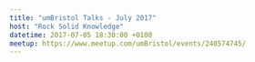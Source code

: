 ```yaml
---
title: "umBristol Talks - July 2017"
host: "Rock Solid Knowledge"
datetime: 2017-07-05 18:30:00 +0100
meetup: https://www.meetup.com/umBristol/events/240574745/
---
```

